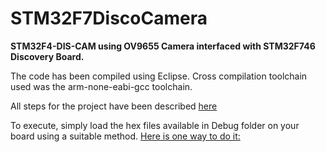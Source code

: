 # STM32F7DiscoCamera
**STM32F4-DIS-CAM using OV9655 Camera interfaced with STM32F746 Discovery Board.**

The code has been compiled using Eclipse. Cross compilation toolchain used was the arm-none-eabi-gcc toolchain. 

All steps for the project have been described [here](https://embeddedintelligence.wordpress.com/interfacing-camera-to-the-stm32f7-discovery/)

To execute, simply load the hex files available in Debug folder on your board using a suitable method. 
[Here is one way to do it:](https://embeddedintelligence.wordpress.com/2016/05/31/flashing-stm32f746-discovery-board-using-st-link-utility/)

